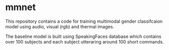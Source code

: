 # mmnet

This repository contains a code for training multimodal gender classifcaion model using audio, visual (rgb) and thermal images.

The baseline model is built using SpeakingFaces database which contains over 100 subjects and each subject utteraring around 100 short commands.
